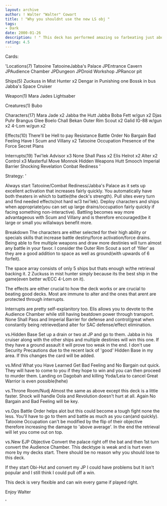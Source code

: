 ```yaml
---
layout: archive
author: ! Walter "Walter" Cowart
title: ! "Why you shouldnt use the new LS obj "
tags:
- Dark
date: 2000-01-26
description: ! " This deck has performed amazing so farbeating just about every popular LSby alot(30+most of the time). DS Jabba'sPalace is pretty strong these days."
rating: 4.5
---
```

Cards: 

'Locations(7)
Tatooine
TatooineJabba's Palace
JPEntrance Cavern
JPAudience Chamber
JPDungeon
JPDroid Workshop
JPRancor pit

Ships(5)
Zuckuss in Mist Hunter x2
Dengar in Punishing one
Bossk in bus
Jabba's Space Cruiser

Weapon(1)
Mara Jades Lightsaber

Creatures(1)
Bubo

Characters(17)
Mara Jade x2
Jabba the Hutt
Jabba
Boba Fett w/gun x2
Djas Puhr
Brangus Glee
Boelo
Chall Bekan
Outer Rim Scout x2
Galid
IG-88 w/gun x2
4-Lom w/gun x2

Effects(10)
There'll be Hell to pay
Resistance
Battle Order
No Bargain
Bad Feeling Have I
Scum and Villany x2
Tatooine Occupation
Presence of the Force
Secret Plans

Interrupts(19)
Twi'lek Advisor x3
None Shall Pass x2
Elis Helrot x2
Alter x2
Control x3
Masterful Move
Monnok
Hidden Weapons
Hutt Smooch
Imperial Barrier
Shocking Revelation
Conbat Rediness
'

Strategy: '

Always start Tatooine/Combat Rediness/Jabba's Palace as it sets up excellent activation that increases fairly quickly. You automatically have both theaters in which to battle(the deck's strength). Pull sites every turn and find needed
effects(not hard w/3 twi'lek). Deploy characters
and ships when appropriate(you can set up large
drains/occupation fairly quickly if facing something non-interactive). Battling becomes way more advantageous with Scum and Villany and is therefore encouraged(be it large or small you willalways benefit more.

Breakdown
 The characters are either selected for their high ability or specials skills that increase
battle destiny/force activation/force drains.
Being able to fire multiple weapons and draw more
destinies will turn almost any battle in your favor. I consider the Outer Rim Scout a sort
of 'filler' as they are a good addition to space as well as ground(with upwards of 6 forfeit).

The space array consists of only 5 ships but thats
enough w/the retrieval backing it. 2 Zuckuss in mist hunter simply because its the best ship in the game(even better w/ECC 4-Lom on it).

The effects are either crucial to how the deck works or are crucial to beating good decks.
Most are immune to alter and the ones that arent
are protected through interrupts.

Interrupts are pretty self-explanitory too.
Elis allows you to devote to the Audience Chamber while still having beatdown power through transport. None Shall Pass and Imperial Barrier for defense and control(great when constantly being retrieved)and alter for SAC defense/effect
elimination.

vs.Hidden Base
Set up a drain or two at JP and go to them. Jabba
in his cruiser along with the other ships and multiple destinies will win this one. If they have
a ground assault it will prove too weak in the end. I don't use Security Precautions due to the recent lack of 'good' Hidden Base in my area. If
this changes the card will be added.

vs.Mind What you Have Learned
Get Bad Feeling and No Bargain out quick. They will have to come to you if they hope to win and you can then proceed to murder them. Landing on Dagobah and killing Yoda/Leia to cancel Great Warrior is even possible(hehe)

vs.Throne Room/Nudj
Almost the same as above except this deck is a little faster. Shock will handle Oola and Revolution doesn't hurt at all. Again No Bargain
and Bad Feeling will be key.

vs.Ops
Battle Order helps alot but this could become a tough fight none the less. You'll have to go to them and battle as much as you can(and quickly).
Tatooine Occupation can't be modified by the flip
of their objective therefore increasing the damage
to 'above average'. In the end the retrieval will
let you come out on top.

vs.New EJP Objective
Convert the palace right off the bat and then 1st
turn convert the Audience Chamber. This decktype
is weak and is hurt even more by my decks start.
There should be no reason why you should lose to this deck.

If they start Obi-Hut and convert my JP I could have problems but It isn't popular and I still think I could pull off a win.

This deck is very flexible and can win every game if played right.

Enjoy
Walter

'